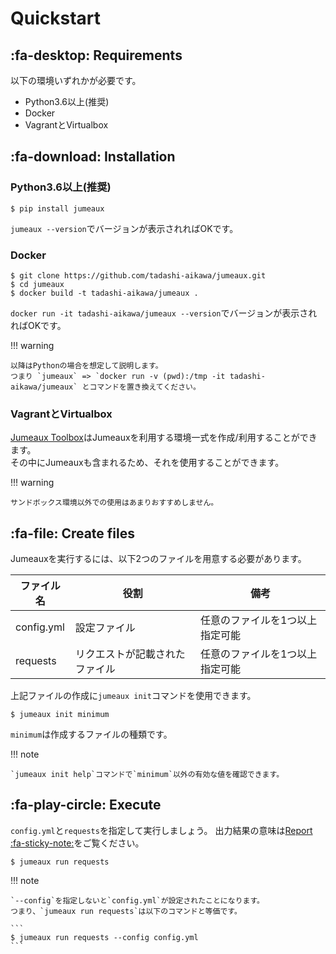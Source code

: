 Quickstart
==========

:fa-desktop: Requirements
-------------------------

以下の環境いずれかが必要です。

* Python3.6以上(推奨)
* Docker
* VagrantとVirtualbox


:fa-download: Installation
--------------------------

### Python3.6以上(推奨)

```
$ pip install jumeaux
```

`jumeaux --version`でバージョンが表示されればOKです。

### Docker

```
$ git clone https://github.com/tadashi-aikawa/jumeaux.git
$ cd jumeaux
$ docker build -t tadashi-aikawa/jumeaux .
```

`docker run -it tadashi-aikawa/jumeaux --version`でバージョンが表示されればOKです。

!!! warning

    以降はPythonの場合を想定して説明します。
    つまり `jumeaux` => `docker run -v (pwd):/tmp -it tadashi-aikawa/jumeaux` とコマンドを置き換えてください。

### VagrantとVirtualbox

[Jumeaux Toolbox]はJumeauxを利用する環境一式を作成/利用することができます。  
その中にJumeauxも含まれるため、それを使用することができます。

!!! warning

    サンドボックス環境以外での使用はあまりおすすめしません。


:fa-file: Create files
----------------------

Jumeauxを実行するには、以下2つのファイルを用意する必要があります。

| ファイル名 |              役割              |              備考               |
| ---------- | ------------------------------ | ------------------------------- |
| config.yml | 設定ファイル                   | 任意のファイルを1つ以上指定可能 |
| requests   | リクエストが記載されたファイル | 任意のファイルを1つ以上指定可能 |

上記ファイルの作成に`jumeaux init`コマンドを使用できます。

```
$ jumeaux init minimum
```

`minimum`は作成するファイルの種類です。

!!! note

    `jumeaux init help`コマンドで`minimum`以外の有効な値を確認できます。


:fa-play-circle: Execute
------------------------

`config.yml`と`requests`を指定して実行しましょう。
出力結果の意味は[Report :fa-sticky-note:](report.md)をご覧ください。

```
$ jumeaux run requests
```

!!! note

    `--config`を指定しないと`config.yml`が設定されたことになります。
    つまり、`jumeaux run requests`は以下のコマンドと等価です。
    
    ```
    $ jumeaux run requests --config config.yml
    ```


[Jumeaux Toolbox]: https://github.com/tadashi-aikawa/jumeaux-toolbox
[todo]: todo.md
